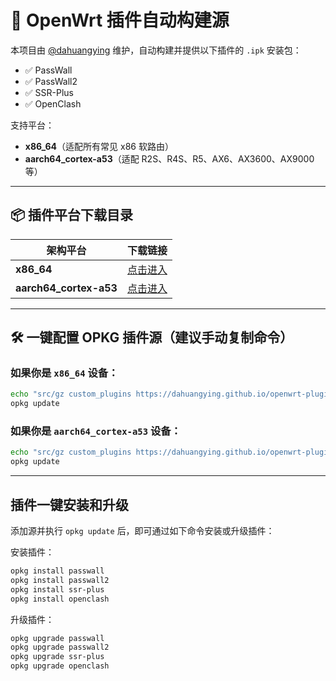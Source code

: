 
# 🚀 OpenWrt 插件自动构建源

本项目由 [@dahuangying](https://github.com/dahuangying) 维护，自动构建并提供以下插件的 `.ipk` 安装包：

- ✅ PassWall
- ✅ PassWall2
- ✅ SSR-Plus
- ✅ OpenClash

支持平台：

- **x86_64**（适配所有常见 x86 软路由）
- **aarch64_cortex-a53**（适配 R2S、R4S、R5、AX6、AX3600、AX9000 等）

---

## 📦 插件平台下载目录

| 架构平台 | 下载链接 |
|----------|-----------|
| **x86_64** | [点击进入](https://dahuangying.github.io/openwrt-plugin-builder/packages/x86_64/) |
| **aarch64_cortex-a53** | [点击进入](https://dahuangying.github.io/openwrt-plugin-builder/packages/aarch64_cortex-a53/) |

---

## 🛠️ 一键配置 OPKG 插件源（建议手动复制命令）

### 如果你是 `x86_64` 设备：

```bash
echo "src/gz custom_plugins https://dahuangying.github.io/openwrt-plugin-builder/packages/x86_64/" >> /etc/opkg/customfeeds.conf
opkg update
```

### 如果你是 `aarch64_cortex-a53` 设备：

```bash
echo "src/gz custom_plugins https://dahuangying.github.io/openwrt-plugin-builder/packages/aarch64_cortex-a53/" >> /etc/opkg/customfeeds.conf
opkg update
```

---

## 插件一键安装和升级

添加源并执行 `opkg update` 后，即可通过如下命令安装或升级插件：

安装插件：
```bash
opkg install passwall
opkg install passwall2
opkg install ssr-plus
opkg install openclash
```

升级插件：
```bash
opkg upgrade passwall
opkg upgrade passwall2
opkg upgrade ssr-plus
opkg upgrade openclash
```
